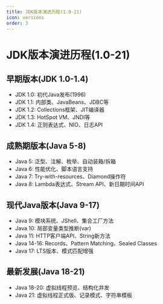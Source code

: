 ```yaml
---
title: JDK版本演进历程(1.0-21)
icon: versions
order: 3
---
```


# JDK版本演进历程(1.0-21)

## 早期版本(JDK 1.0-1.4)

- JDK 1.0: 初代Java发布(1996)
- JDK 1.1: 内部类、JavaBeans、JDBC等
- JDK 1.2: Collections框架、JIT编译器
- JDK 1.3: HotSpot VM、JNDI等
- JDK 1.4: 正则表达式、NIO、日志API

## 成熟期版本(Java 5-8)

- Java 5: 泛型、注解、枚举、自动装箱/拆箱
- Java 6: 性能优化、脚本语言支持
- Java 7: Try-with-resources、Diamond操作符
- Java 8: Lambda表达式、Stream API、新日期时间API

## 现代Java版本(Java 9-17)

- Java 9: 模块系统、JShell、集合工厂方法
- Java 10: 局部变量类型推断(var)
- Java 11: HTTP客户端API、String新方法
- Java 14-16: Records、Pattern Matching、Sealed Classes
- Java 17: LTS版本、模式匹配增强

## 最新发展(Java 18-21)

- Java 18-20: 虚拟线程预览、结构化并发
- Java 21: 虚拟线程正式版、记录模式、字符串模板
